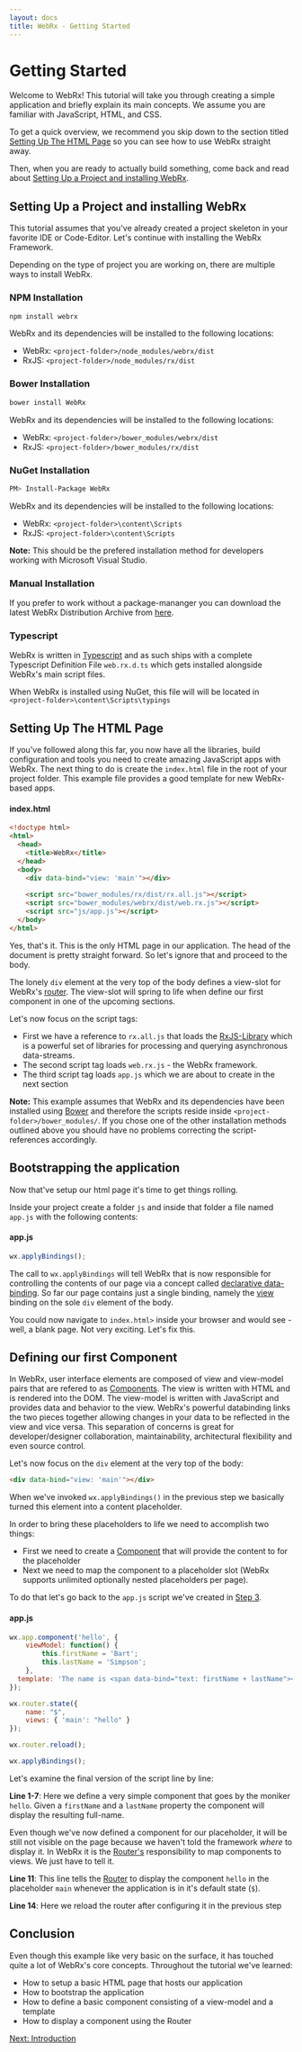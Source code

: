 ```yaml
---
layout: docs
title: WebRx - Getting Started
---
```

# Getting Started

Welcome to WebRx! This tutorial will take you through creating a simple application and briefly explain its main concepts. We assume you are familiar with JavaScript, HTML, and CSS. 

To get a quick overview, we recommend you skip down to the section titled [Setting Up The HTML Page](#topic-setting-up-html) so you can see how to use WebRx straight away. 

Then, when you are ready to actually build something, come back and read about [Setting Up a Project and installing WebRx](#topic-setting-up).

## <a id="topic-setting-up"></a>Setting Up a Project and installing WebRx

This tutorial assumes that you've already created a project skeleton in your favorite IDE or Code-Editor. Let's continue with installing the WebRx Framework. 

Depending on the type of project you are working on, there are multiple ways to install WebRx.

### NPM Installation

```bash
npm install webrx
```

WebRx and its dependencies will be installed to the following locations:

- WebRx: <code>&lt;project-folder&gt;/node_modules/webrx/dist</code>
- RxJS: <code>&lt;project-folder&gt;/node_modules/rx/dist</code> 

### Bower Installation

```bash
bower install WebRx
```

WebRx and its dependencies will be installed to the following locations:

- WebRx: <code>&lt;project-folder&gt;/bower_modules/webrx/dist</code>
- RxJS: <code>&lt;project-folder&gt;/bower_modules/rx/dist</code> 

### NuGet Installation

```bash
PM> Install-Package WebRx
```

WebRx and its dependencies will be installed to the following locations:

- WebRx: <code>&lt;project-folder&gt;\content\Scripts</code>
- RxJS: <code>&lt;project-folder&gt;\content\Scripts</code> 

**Note:** This should be the prefered installation method for developers working with Microsoft Visual Studio.

### Manual Installation

If you prefer to work without a package-mananger you can download the latest
WebRx Distribution Archive from [here](/downloads/web.rx.zip).

### Typescript

WebRx is written in [Typescript](http://typescriptlang.org) and as such ships with a
complete Typescript Definition File <code>web.rx.d.ts</code> which gets installed
alongside WebRx's main script files. 

When WebRx is installed using NuGet, this file will will be located in <code>&lt;project-folder&gt;\content\Scripts\typings</code>


## <a id="topic-setting-up-html"></a>Setting Up The HTML Page

If you've followed along this far, you now have all the libraries, build configuration and tools you need to create amazing JavaScript apps with WebRx. The next thing to do is create the <code>index.html</code> file in the root of your project folder. This example file provides a good template for new WebRx-based apps.

#### index.html

```html
<!doctype html>
<html>
  <head>
    <title>WebRx</title>
  </head>
  <body>
	<div data-bind="view: 'main'"></div>
		
	<script src="bower_modules/rx/dist/rx.all.js"></script>
	<script src="bower_modules/webrx/dist/web.rx.js"></script> 
	<script src="js/app.js"></script>
  </body>
</html>
```

Yes, that's it. This is the only HTML page in our application. The head of the document is pretty straight forward. 
So let's ignore that and proceed to the body.

The lonely <code>div</code> element at the very top of the body defines a view-slot for WebRx's [router](/docs/routing-overview.html). 
The view-slot will spring to life when define our first component in one of the upcoming sections.

Let's now focus on the script tags:

- First we have a reference to <code>rx.all.js</code> that loads the 
[RxJS-Library](https://github.com/Reactive-Extensions/RxJS) which is a powerful set of libraries for processing and querying asynchronous data-streams.
- The second script tag loads <code>web.rx.js</code> - the WebRx framework.
- The third script tag loads <code>app.js</code> which we are about to create in the next section

**Note:** This example assumes that WebRx and its dependencies have been installed using [Bower](http://bower.io/) and
therefore the scripts reside inside <code>&lt;project-folder&gt;/bower_modules/</code>. If you chose
one of the other installation methods outlined above you should have no problems correcting 
the script-references accordingly.

## <a id="topic-setting-up-js"></a>Bootstrapping the application

Now that've setup our html page it's time to get things rolling. 

Inside your project create a folder <code>js</code> and inside that folder a file named <code>app.js</code> with the following contents:

#### app.js

```javascript
wx.applyBindings();
```

The call to <code>wx.applyBindings</code> will tell WebRx that is now responsible for controlling the contents of our page
via a concept called [declarative data-binding](/docs/binding-syntax.html). So far our page contains
just a single binding, namely the [view](/docs/view-binding.html) binding on the sole <code>div</code> element of the body.

You could now navigate to <code>index.html></code> inside your browser and would see - well, a blank page.
Not very exciting. Let's fix this.

## Defining our first Component

In WebRx, user interface elements are composed of view and view-model pairs that are refered to as [Components](/docs/component-overview.html). The view is written with HTML and is rendered into the DOM. The view-model is written with JavaScript and provides data and behavior to the view. WebRx's powerful databinding links the two pieces together allowing changes in your data to be reflected in the view and vice versa. This separation of concerns is great for developer/designer collaboration, maintainability, architectural flexibility and even source control.

Let's now focus on the <code>div</code> element at the very top of the body:

```html
<div data-bind="view: 'main'"></div>
```

When we've invoked <code>wx.applyBindings()</code> in the previous step we basically turned
this element into a content placeholder. 

In order to bring these placeholders to life we need to accomplish two things:

- First we need to create a [Component](/docs/component-overview.html) that will provide the content to for the placeholder
- Next we need to map the component to a placeholder slot (WebRx supports unlimited optionally nested placeholders per page).

To do that let's go back to the <code>app.js</code> script we've created in [Step 3](#topic-setting-up-js).

#### app.js

```javascript
wx.app.component('hello', {
    viewModel: function() {
	    this.firstName = 'Bart';
	    this.lastName = 'Simpson';
	},
  template: 'The name is <span data-bind="text: firstName + lastName"></span>'
});

wx.router.state({
    name: "$",
    views: { 'main': "hello" }
});

wx.router.reload();

wx.applyBindings();
```

Let's examine the final version of the script line by line:

**Line 1-7**: Here we define a very simple component that goes by the moniker <code>hello</code>. Given a <code>firstName</code> and a <code>lastName</code> property
the component will display the resulting full-name.

Even though we've now defined a component for our placeholder, it will be still not visible on the page because we haven't told the framework
*where* to display it. In WebRx it is the [Router's](/docs/routing-overview.html) responsibility to map components to views. We just have to tell it.

**Line 11**: This line tells the [Router](/docs/routing-overview.html) to display the component
<code>hello</code> in the placeholder <code>main</code> whenever the application is in it's
default state (<code>$</code>). 

**Line 14**: Here we reload the router after configuring it in the previous step  

## Conclusion

Even though this example like very basic on the surface, it has touched quite a lot of WebRx's core
concepts. Throughout the tutorial we've learned:

- How to setup a basic HTML page that hosts our application
- How to bootstrap the application
- How to define a basic component consisting of a view-model and a template
- How to display a component using the Router 


<a class="next-topic" href="/docs/index.html">Next: Introduction</a>